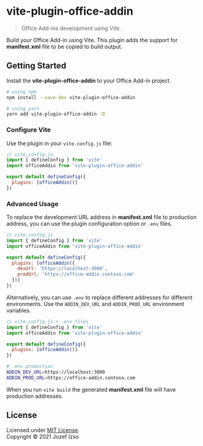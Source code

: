 # vite-plugin-office-addin

> Office Add-ins development using Vite.

Build your Office Add-in using Vite. This plugin adds the support
for **manifest.xml** file to be copied to build output.

## Getting Started

Install the **vite-plugin-office-addin** to your Office Add-in project.

```sh
# using npm
npm install --save-dev vite-plugin-office-addin

# using yarn
yarn add vite-plugin-office-addin -D
```

### Configure Vite

Use the plugin in your `vite.config.js` file:

```js
// vite.config.js
import { defineConfig } from 'vite'
import officeAddin from 'vite-plugin-office-addin'

export default defineConfig({
  plugins: [officeAddin()]
})
```

### Advanced Usage

To replace the development URL address in **manifest.xml** file to production address,
you can use the plugin configuration option or `.env` files.

```js
// vite.config.js
import { defineConfig } from 'vite'
import officeAddin from 'vite-plugin-office-addin'

export default defineConfig({
  plugins: [officeAddin({
    devUrl: 'https://localhost:3000',
    prodUrl: 'https://office-addin.contoso.com'
  })]
})
```

Alternatively, you can use `.env` to replace different addresses for different environments.
Use the `ADDIN_DEV_URL` and `ADDIN_PROD_URL` environment variables.

```js
// vite.config.js + .env files
import { defineConfig } from 'vite'
import officeAddin from 'vite-plugin-office-addin'

export default defineConfig({
  plugins: [officeAddin()]
})
```

```sh
# .env.production
ADDIN_DEV_URL=https://localhost:3000
ADDIN_PROD_URL=https://office-addin.contoso.com
```

When you run `vite build` the generated **manifest.xml** file will have
production addresses.

## License

Licensed under [MIT License](LICENSE).  
Copyright © 2021 Jozef Izso
